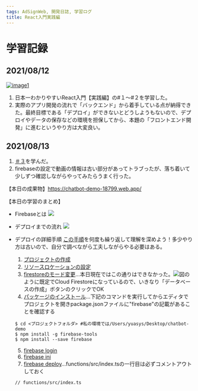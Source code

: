 ```yaml
---
tags: AdSignWeb, 開発日誌, 学習ログ
title: React入門実践編
---
```



# 学習記録
 ## 2021/08/12
 [![image1](https://user-images.githubusercontent.com/2534721/129269779-28ace0e6-0de3-460d-a8fb-968fd9d8db30.png)](https://youtube.com/playlist?list=PLX8Rsrpnn3IVOk48awq_nKW0aFP0MGpnn)
1.  日本一わかりやすいReact入門【実践編】の#１〜#２を学習した。
2.  実際のアプリ開発の流れで「バックエンド」から着手している点が納得できた。最終目標である「デプロイ」ができないとどうしようもないので、デプロイやデータの保存などの環境を担保してから、本題の「フロントエンド開発」に進むというやり方は大変良い。

## 2021/08/13
1. [＃３](https://youtu.be/ta2m6nfYHuQ)を学んだ。
2. firebaseの設定で動画の情報は古い部分があってトラブったが、落ち着いて少しずつ確認しながらやってみたらうまく行った。

【本日の成果物】https://chatbot-demo-18799.web.app/

【本日の学習のまとめ】
- Firebaseとは
![](https://i.imgur.com/C1fTq8I.png)

- デプロイまでの流れ
![](https://i.imgur.com/BOQnV7d.png)

- デプロイの詳細手順
[この手順](https://youtu.be/ta2m6nfYHuQ?t=382)を何度も繰り返して理解を深めよう！多少やり方は古いので、自分で調べながら工夫しながらやる必要はある。
  1. [プロジェクトの作成](https://youtu.be/ta2m6nfYHuQ?t=457)
  1. [リソースロケーションの設定](https://youtu.be/ta2m6nfYHuQ?t=538)
  1. [firestoreのモード変更](https://youtu.be/ta2m6nfYHuQ?t=634)…本日現在ではこの通りはできなかった。![](https://i.imgur.com/Z3JUo7S.png)図のように既定でCloud Firestoreになっているので、いきなり「データベースの作成」ボタンのクリックでOK
  1. [パッケージのインストール](https://youtu.be/ta2m6nfYHuQ?t=727)…下記のコマンドを実行してからエディタでプロジェクトを開きpackage.jsonファイルに"firebase"の記載があることを確認する
  ```
  $ cd <プロジェクトフォルダ> #私の環境では/Users/yuasys/Desktop/chatbot-demo
  $ npm install -g firebase-tools
  $ npm install --save firebase
  ```
  5. [firebase login](https://youtu.be/ta2m6nfYHuQ?t=874)
  6. [firebase ini](https://youtu.be/ta2m6nfYHuQ?t=947)
  7. [firebase deploy](https://youtu.be/ta2m6nfYHuQ?t=1170)…functions/src/index.tsの一行目は必ずコメントアウトしておく
   ```
  // functions/src/index.ts
  ```
  